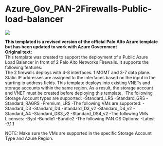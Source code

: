 
# Azure_Gov_PAN-2Firewalls-Public-load-balancer
<a href="https://portal.azure.us/#create/Microsoft.Template/uri/https%3A%2F%2Fraw.githubusercontent.com%2Fkylgrn%2FAzure_Gov_PAN-2Firewalls-Public-load-balancer%2Fmaster%2FAzure_Gov_PAN-2Firewalls-Public-load-balancer%2Fazuredeploy.json" target="_blank">
    <img src="http://azuredeploy.net/deploybutton.png"/>
</a>

**This templated is a revised version of the official Palo Alto Azure template but has been updated to work with Azure Government**
<br>
<b>Original text:</b>
<br>
This template was created to support the deployment of a Public Azure Load Balancer in front of 2 Palo Alto Networks Firewalls. It supports the following features:
<br>
The 2 firewalls deploys with 4-8 interfaces. 1 MGMT and 3-7 data plane.
Static IP addresses are assigned to the interfaces based on the input in the starting ip address fields.
This template deploys into existing VNETs and storage accounts within the same region. As a result, the storage account and VNET must be created before deploying this template.
  -The following Storage Account types are supported:
              -Standard_LRS
              -Standard_GRS
              -Standard_RAGRS
              -Premium_LRS
  -The following VMs are supported:
              -Standard_D3
              -Standard_D4
              -Standard_D3_v2
              -Standard_D4_v2
              -Standard_A4
              -Standard_DS3_v2
              -Standard_DS4_v2
  -The following VMs Licenses:
       	      -Byol
              -Bundle1
              -Bundle2
  -The following PAN OS Options:
              -Latest
              -7.1.1 
        
              
  NOTE: Make sure the VMs are supported in the specific Storage Account Type and Azure Region.
